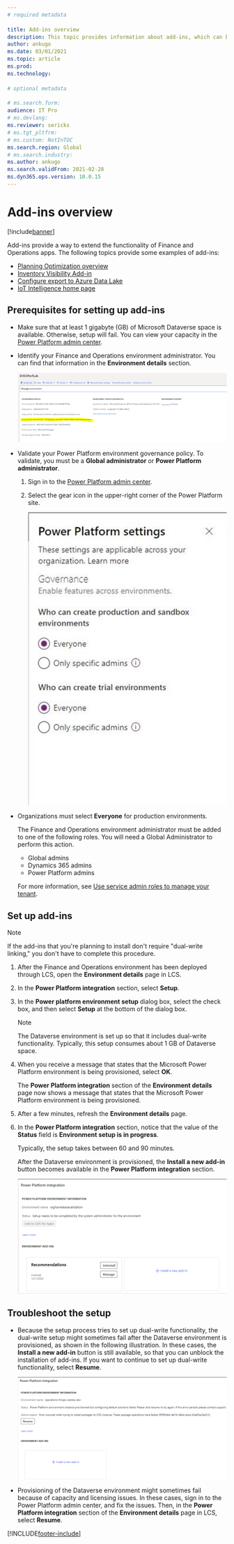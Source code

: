 ```yaml
---
# required metadata

title: Add-ins overview
description: This topic provides information about add-ins, which can be used to extend the functionality of Finance and Operations apps.
author: ankugo
ms.date: 03/01/2021
ms.topic: article
ms.prod:
ms.technology: 

# optional metadata

# ms.search.form:
audience: IT Pro
# ms.devlang: 
ms.reviewer: sericks
# ms.tgt_pltfrm: 
# ms.custom: NotInTOC
ms.search.region: Global
# ms.search.industry:
ms.author: ankugo
ms.search.validFrom: 2021-02-28
ms.dyn365.ops.version: 10.0.15
---
```


# Add-ins overview

[!include[banner](../includes/banner.md)]

Add-ins provide a way to extend the functionality of Finance and Operations apps. The following topics provide some examples of add-ins:

- [Planning Optimization overview](../../../supply-chain/master-planning/planning-optimization/planning-optimization-overview.md)
- [Inventory Visibility Add-in](../../../supply-chain/inventory/inventory-visibility.md)
- [Configure export to Azure Data Lake](../data-entities/configure-export-data-lake.md)
- [IoT Intelligence home page](../../../supply-chain/iot/iot-intelligence-home-page.md)

## Prerequisites for setting up add-ins

- Make sure that at least 1 gigabyte (GB) of Microsoft Dataverse space is available. Otherwise, setup will fail. You can view your capacity in the [Power Platform admin center](https://admin.powerplatform.microsoft.com/resources/capacity). 
- Identify your Finance and Operations environment administrator. You can find that information in the **Environment details** section.

    ![Environment details tab](media/EnvironmentDetails.png)
    
- Validate your Power Platform environment governance policy. To validate, you must be a **Global administrator** or **Power Platform administrator**.
    
    1. Sign in to the [Power Platform admin center](https://admin.powerplatform.microsoft.com).
    2. Select the gear icon in the upper-right corner of the Power Platform site.
    
        ![Power Platform settings](media/PowerPlatformSettings.png)
    
- Organizations must select **Everyone** for production environments.
    
    The Finance and Operations environment administrator must be added to one of the following roles. You will need a Global Administrator to perform this action.
    - Global admins
    - Dynamics 365 admins
    - Power Platform admins
    
    For more information, see [Use service admin roles to manage your tenant](/power-platform/admin/use-service-admin-role-manage-tenant).

## Set up add-ins

> [!NOTE]
> If the add-ins that you're planning to install don't require "dual-write linking," you don't have to complete this procedure.

1. After the Finance and Operations environment has been deployed through LCS, open the **Environment details** page in LCS.
2. In the **Power Platform integration** section, select **Setup**.
3. In the **Power platform environment setup** dialog box, select the check box, and then select **Setup** at the bottom of the dialog box.

    > [!NOTE]
    > The Dataverse environment is set up so that it includes dual-write functionality. Typically, this setup consumes about 1 GB of Dataverse space.

4. When you receive a message that states that the Microsoft Power Platform environment is being provisioned, select **OK**.

    The **Power Platform integration** section of the **Environment details** page now shows a message that states that the Microsoft Power Platform environment is being provisioned.

5. After a few minutes, refresh the **Environment details** page.
6. In the **Power Platform integration** section, notice that the value of the **Status** field is **Environment setup is in progress**.

    Typically, the setup takes between 60 and 90 minutes.

    After the Dataverse environment is provisioned, the **Install a new add-in** button becomes available in the **Power Platform integration** section.

    ![Install a new add-in button](media/InstallANewAddIn.png)

## Troubleshoot the setup

- Because the setup process tries to set up dual-write functionality, the dual-write setup might sometimes fail after the Dataverse environment is provisioned, as shown in the following illustration. In these cases, the **Install a new add-in** button is still available, so that you can unblock the installation of add-ins. If you want to continue to set up dual-write functionality, select **Resume**.

    ![Dual-write setup failure](media/Error.png)

- Provisioning of the Dataverse environment might sometimes fail because of capacity and licensing issues. In these cases, sign in to the Power Platform admin center, and fix the issues. Then, in the **Power Platform integration** section of the **Environment details** page in LCS, select **Resume**.


[!INCLUDE[footer-include](../../../includes/footer-banner.md)]